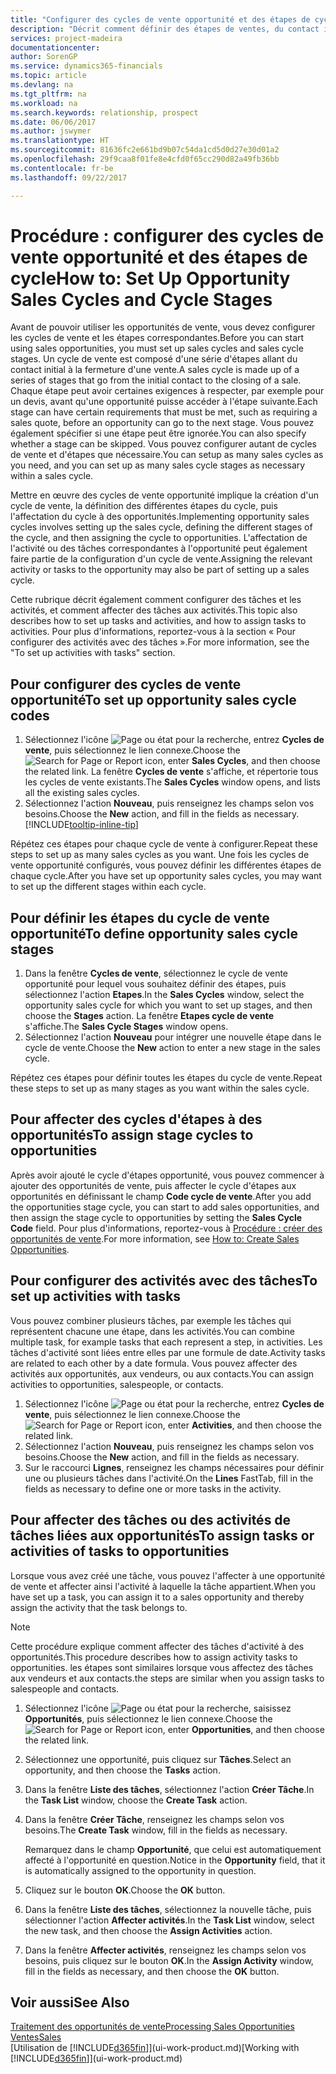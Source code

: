 ```yaml
---
title: "Configurer des cycles de vente opportunité et des étapes de cycle| Microsoft Docs"
description: "Décrit comment définir des étapes de ventes, du contact initial à la clôture, créer un cycle de vente et l'affecter aux opportunités dans Financials."
services: project-madeira
documentationcenter: 
author: SorenGP
ms.service: dynamics365-financials
ms.topic: article
ms.devlang: na
ms.tgt_pltfrm: na
ms.workload: na
ms.search.keywords: relationship, prospect
ms.date: 06/06/2017
ms.author: jswymer
ms.translationtype: HT
ms.sourcegitcommit: 81636fc2e661bd9b07c54da1cd5d0d27e30d01a2
ms.openlocfilehash: 29f9caa8f01fe8e4cfd0f65cc290d82a49fb36bb
ms.contentlocale: fr-be
ms.lasthandoff: 09/22/2017

---
```

# <a name="how-to-set-up-opportunity-sales-cycles-and-cycle-stages"></a><span data-ttu-id="3bbe4-103">Procédure : configurer des cycles de vente opportunité et des étapes de cycle</span><span class="sxs-lookup"><span data-stu-id="3bbe4-103">How to: Set Up Opportunity Sales Cycles and Cycle Stages</span></span>
<span data-ttu-id="3bbe4-104">Avant de pouvoir utiliser les opportunités de vente, vous devez configurer les cycles de vente et les étapes correspondantes.</span><span class="sxs-lookup"><span data-stu-id="3bbe4-104">Before you can start using sales opportunities, you must set up sales cycles and sales cycle stages.</span></span> <span data-ttu-id="3bbe4-105">Un cycle de vente est composé d'une série d'étapes allant du contact initial à la fermeture d'une vente.</span><span class="sxs-lookup"><span data-stu-id="3bbe4-105">A sales cycle is made up of a series of stages that go from the initial contact to the closing of a sale.</span></span> <span data-ttu-id="3bbe4-106">Chaque étape peut avoir certaines exigences à respecter, par exemple pour un devis, avant qu'une opportunité puisse accéder à l'étape suivante.</span><span class="sxs-lookup"><span data-stu-id="3bbe4-106">Each stage can have certain requirements that must be met, such as requiring a sales quote, before an opportunity can go to the next stage.</span></span> <span data-ttu-id="3bbe4-107">Vous pouvez également spécifier si une étape peut être ignorée.</span><span class="sxs-lookup"><span data-stu-id="3bbe4-107">You can also specify whether a stage can be skipped.</span></span> <span data-ttu-id="3bbe4-108">Vous pouvez configurer autant de cycles de vente et d'étapes que nécessaire.</span><span class="sxs-lookup"><span data-stu-id="3bbe4-108">You can setup as many sales cycles as you need, and you can set up as many sales cycle stages as necessary within a sales cycle.</span></span>

<span data-ttu-id="3bbe4-109">Mettre en œuvre des cycles de vente opportunité implique la création d'un cycle de vente, la définition des différentes étapes du cycle, puis l'affectation du cycle à des opportunités.</span><span class="sxs-lookup"><span data-stu-id="3bbe4-109">Implementing opportunity sales cycles involves setting up the sales cycle, defining the different stages of the cycle, and then assigning the cycle to opportunities.</span></span> <span data-ttu-id="3bbe4-110">L'affectation de l'activité ou des tâches correspondantes à l'opportunité peut également faire partie de la configuration d'un cycle de vente.</span><span class="sxs-lookup"><span data-stu-id="3bbe4-110">Assigning the relevant activity or tasks to the opportunity may also be part of setting up a sales cycle.</span></span>

<span data-ttu-id="3bbe4-111">Cette rubrique décrit également comment configurer des tâches et les activités, et comment affecter des tâches aux activités.</span><span class="sxs-lookup"><span data-stu-id="3bbe4-111">This topic also describes how to set up tasks and activities, and how to assign tasks to activities.</span></span> <span data-ttu-id="3bbe4-112">Pour plus d'informations, reportez-vous à la section « Pour configurer des activités avec des tâches ».</span><span class="sxs-lookup"><span data-stu-id="3bbe4-112">For more information, see the "To set up activities with tasks" section.</span></span>

## <a name="to-set-up-opportunity-sales-cycle-codes"></a><span data-ttu-id="3bbe4-113">Pour configurer des cycles de vente opportunité</span><span class="sxs-lookup"><span data-stu-id="3bbe4-113">To set up opportunity sales cycle codes</span></span>
1. <span data-ttu-id="3bbe4-114">Sélectionnez l'icône ![Page ou état pour la recherche](media/ui-search/search_small.png "Page ou état pour la recherche"), entrez **Cycles de vente**, puis sélectionnez le lien connexe.</span><span class="sxs-lookup"><span data-stu-id="3bbe4-114">Choose the ![Search for Page or Report](media/ui-search/search_small.png "Search for Page or Report icon") icon, enter **Sales Cycles**, and then choose the related link.</span></span> <span data-ttu-id="3bbe4-115">La fenêtre **Cycles de vente** s'affiche, et répertorie tous les cycles de vente existants.</span><span class="sxs-lookup"><span data-stu-id="3bbe4-115">The **Sales Cycles** window opens, and lists all the existing sales cycles.</span></span>
2. <span data-ttu-id="3bbe4-116">Sélectionnez l'action **Nouveau**, puis renseignez les champs selon vos besoins.</span><span class="sxs-lookup"><span data-stu-id="3bbe4-116">Choose the **New** action, and fill in the fields as necessary.</span></span> [!INCLUDE[tooltip-inline-tip](includes/tooltip-inline-tip_md.md)]

<span data-ttu-id="3bbe4-117">Répétez ces étapes pour chaque cycle de vente à configurer.</span><span class="sxs-lookup"><span data-stu-id="3bbe4-117">Repeat these steps to set up as many sales cycles as you want.</span></span> <span data-ttu-id="3bbe4-118">Une fois les cycles de vente opportunité configurés, vous pouvez définir les différentes étapes de chaque cycle.</span><span class="sxs-lookup"><span data-stu-id="3bbe4-118">After you have set up opportunity sales cycles, you may want to set up the different stages within each cycle.</span></span>

## <a name="to-define-opportunity-sales-cycle-stages"></a><span data-ttu-id="3bbe4-119">Pour définir les étapes du cycle de vente opportunité</span><span class="sxs-lookup"><span data-stu-id="3bbe4-119">To define opportunity sales cycle stages</span></span>
1. <span data-ttu-id="3bbe4-120">Dans la fenêtre **Cycles de vente**, sélectionnez le cycle de vente opportunité pour lequel vous souhaitez définir des étapes, puis sélectionnez l'action **Etapes**.</span><span class="sxs-lookup"><span data-stu-id="3bbe4-120">In the **Sales Cycles** window, select the opportunity sales cycle for which you want to set up stages, and then choose the **Stages** action.</span></span> <span data-ttu-id="3bbe4-121">La fenêtre **Etapes cycle de vente** s'affiche.</span><span class="sxs-lookup"><span data-stu-id="3bbe4-121">The **Sales Cycle Stages** window opens.</span></span>
2. <span data-ttu-id="3bbe4-122">Sélectionnez l'action **Nouveau** pour intégrer une nouvelle étape dans le cycle de vente.</span><span class="sxs-lookup"><span data-stu-id="3bbe4-122">Choose the **New** action to enter a new stage in the sales cycle.</span></span>

<span data-ttu-id="3bbe4-123">Répétez ces étapes pour définir toutes les étapes du cycle de vente.</span><span class="sxs-lookup"><span data-stu-id="3bbe4-123">Repeat these steps to set up as many stages as you want within the sales cycle.</span></span>

## <a name="to-assign-stage-cycles-to-opportunities"></a><span data-ttu-id="3bbe4-124">Pour affecter des cycles d'étapes à des opportunités</span><span class="sxs-lookup"><span data-stu-id="3bbe4-124">To assign stage cycles to opportunities</span></span>
<span data-ttu-id="3bbe4-125">Après avoir ajouté le cycle d'étapes opportunité, vous pouvez commencer à ajouter des opportunités de vente, puis affecter le cycle d'étapes aux opportunités en définissant le champ **Code cycle de vente**.</span><span class="sxs-lookup"><span data-stu-id="3bbe4-125">After you add the opportunities stage cycle, you can start to add sales opportunities, and then assign the stage cycle to opportunities by setting the **Sales Cycle Code** field.</span></span> <span data-ttu-id="3bbe4-126">Pour plus d'informations, reportez-vous à [Procédure : créer des opportunités de vente](marketing-how-create-opportunities.md).</span><span class="sxs-lookup"><span data-stu-id="3bbe4-126">For more information, see [How to: Create Sales Opportunities](marketing-how-create-opportunities.md).</span></span>

## <a name="to-set-up-activities-with-tasks"></a><span data-ttu-id="3bbe4-127">Pour configurer des activités avec des tâches</span><span class="sxs-lookup"><span data-stu-id="3bbe4-127">To set up activities with tasks</span></span>
<span data-ttu-id="3bbe4-128">Vous pouvez combiner plusieurs tâches, par exemple les tâches qui représentent chacune une étape, dans les activités.</span><span class="sxs-lookup"><span data-stu-id="3bbe4-128">You can combine multiple task, for example tasks that each represent a step, in activities.</span></span> <span data-ttu-id="3bbe4-129">Les tâches d'activité sont liées entre elles par une formule de date.</span><span class="sxs-lookup"><span data-stu-id="3bbe4-129">Activity tasks are related to each other by a date formula.</span></span> <span data-ttu-id="3bbe4-130">Vous pouvez affecter des activités aux opportunités, aux vendeurs, ou aux contacts.</span><span class="sxs-lookup"><span data-stu-id="3bbe4-130">You can assign activities to opportunities, salespeople, or contacts.</span></span>

1. <span data-ttu-id="3bbe4-131">Sélectionnez l'icône ![Page ou état pour la recherche](media/ui-search/search_small.png "Page ou état pour la recherche"), entrez **Cycles de vente**, puis sélectionnez le lien connexe.</span><span class="sxs-lookup"><span data-stu-id="3bbe4-131">Choose the ![Search for Page or Report](media/ui-search/search_small.png "Search for Page or Report icon") icon, enter **Activities**, and then choose the related link.</span></span>
2. <span data-ttu-id="3bbe4-132">Sélectionnez l'action **Nouveau**, puis renseignez les champs selon vos besoins.</span><span class="sxs-lookup"><span data-stu-id="3bbe4-132">Choose the **New** action, and fill in the fields as necessary.</span></span>
3. <span data-ttu-id="3bbe4-133">Sur le raccourci **Lignes**, renseignez les champs nécessaires pour définir une ou plusieurs tâches dans l'activité.</span><span class="sxs-lookup"><span data-stu-id="3bbe4-133">On the **Lines** FastTab, fill in the fields as necessary to define one or more tasks in the activity.</span></span>

## <a name="to-assign-tasks-or-activities-of-tasks-to-opportunities"></a><span data-ttu-id="3bbe4-134">Pour affecter des tâches ou des activités de tâches liées aux opportunités</span><span class="sxs-lookup"><span data-stu-id="3bbe4-134">To assign tasks or activities of tasks to opportunities</span></span>
<span data-ttu-id="3bbe4-135">Lorsque vous avez créé une tâche, vous pouvez l'affecter à une opportunité de vente et affecter ainsi l'activité à laquelle la tâche appartient.</span><span class="sxs-lookup"><span data-stu-id="3bbe4-135">When you have set up a task, you can assign it to a sales opportunity and thereby assign the activity that the task belongs to.</span></span>

> [!NOTE]  
>   <span data-ttu-id="3bbe4-136">Cette procédure explique comment affecter des tâches d'activité à des opportunités.</span><span class="sxs-lookup"><span data-stu-id="3bbe4-136">This procedure describes how to assign activity tasks to opportunities.</span></span> <span data-ttu-id="3bbe4-137">les étapes sont similaires lorsque vous affectez des tâches aux vendeurs et aux contacts.</span><span class="sxs-lookup"><span data-stu-id="3bbe4-137">the steps are similar when you assign tasks to salespeople and contacts.</span></span>

1. <span data-ttu-id="3bbe4-138">Sélectionnez l'icône ![Page ou état pour la recherche](media/ui-search/search_small.png "Page ou état pour la recherche"), saisissez **Opportunités**, puis sélectionnez le lien connexe.</span><span class="sxs-lookup"><span data-stu-id="3bbe4-138">Choose the ![Search for Page or Report](media/ui-search/search_small.png "Search for Page or Report icon") icon, enter **Opportunities**, and then choose the related link.</span></span>
2. <span data-ttu-id="3bbe4-139">Sélectionnez une opportunité, puis cliquez sur **Tâches**.</span><span class="sxs-lookup"><span data-stu-id="3bbe4-139">Select an opportunity, and then choose the **Tasks** action.</span></span>
3. <span data-ttu-id="3bbe4-140">Dans la fenêtre **Liste des tâches**, sélectionnez l'action **Créer Tâche**.</span><span class="sxs-lookup"><span data-stu-id="3bbe4-140">In the **Task List** window, choose the **Create Task** action.</span></span>
4.  <span data-ttu-id="3bbe4-141">Dans la fenêtre **Créer Tâche**, renseignez les champs selon vos besoins.</span><span class="sxs-lookup"><span data-stu-id="3bbe4-141">The **Create Task** window, fill in the fields as necessary.</span></span>

    <span data-ttu-id="3bbe4-142">Remarquez dans le champ **Opportunité**, que celui est automatiquement affecté à l'opportunité en question.</span><span class="sxs-lookup"><span data-stu-id="3bbe4-142">Notice in the **Opportunity** field, that it is automatically assigned to the opportunity in question.</span></span>
5. <span data-ttu-id="3bbe4-143">Cliquez sur le bouton **OK**.</span><span class="sxs-lookup"><span data-stu-id="3bbe4-143">Choose the **OK** button.</span></span>
6. <span data-ttu-id="3bbe4-144">Dans la fenêtre **Liste des tâches**, sélectionnez la nouvelle tâche, puis sélectionner l'action **Affecter activités**.</span><span class="sxs-lookup"><span data-stu-id="3bbe4-144">In the **Task List** window, select the new task, and then choose the **Assign Activities** action.</span></span>
7. <span data-ttu-id="3bbe4-145">Dans la fenêtre **Affecter activités**, renseignez les champs selon vos besoins, puis cliquez sur le bouton **OK**.</span><span class="sxs-lookup"><span data-stu-id="3bbe4-145">In the **Assign Activity** window, fill in the fields as necessary, and then choose the **OK** button.</span></span>

## <a name="see-also"></a><span data-ttu-id="3bbe4-146">Voir aussi</span><span class="sxs-lookup"><span data-stu-id="3bbe4-146">See Also</span></span>
[<span data-ttu-id="3bbe4-147">Traitement des opportunités de vente</span><span class="sxs-lookup"><span data-stu-id="3bbe4-147">Processing Sales Opportunities</span></span>](marketing-processing-sales-opportunities.md)  
[<span data-ttu-id="3bbe4-148">Ventes</span><span class="sxs-lookup"><span data-stu-id="3bbe4-148">Sales</span></span>](sales-manage-sales.md)  
<span data-ttu-id="3bbe4-149">[Utilisation de [!INCLUDE[d365fin](includes/d365fin_md.md)]](ui-work-product.md)</span><span class="sxs-lookup"><span data-stu-id="3bbe4-149">[Working with [!INCLUDE[d365fin](includes/d365fin_md.md)]](ui-work-product.md)</span></span>

